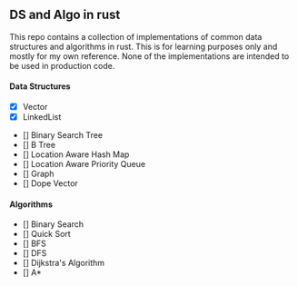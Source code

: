 ## DS and Algo in rust

This repo contains a collection of implementations of common data structures and algorithms in rust. This is for learning purposes only and mostly for my own reference. None of the implementations are intended to be used in production code.

#### Data Structures

- [x] Vector
- [x] LinkedList
- [] Binary Search Tree
- [] B Tree
- [] Location Aware Hash Map
- [] Location Aware Priority Queue
- [] Graph
- [] Dope Vector

#### Algorithms

- [] Binary Search
- [] Quick Sort
- [] BFS
- [] DFS
- [] Dijkstra's Algorithm
- [] A\*
